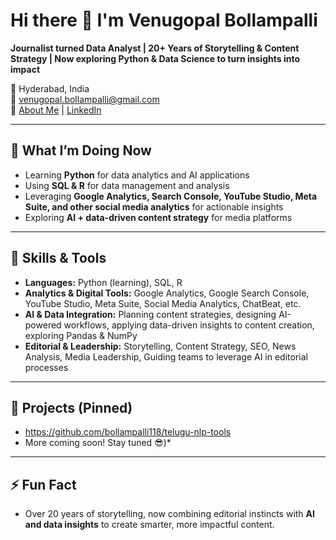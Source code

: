 # Hi there 👋 I'm Venugopal Bollampalli

**Journalist turned Data Analyst | 20+ Years of Storytelling & Content Strategy | Now exploring Python & Data Science to turn insights into impact**  

📍 Hyderabad, India  
📧 venugopal.bollampalli@gmail.com  
🔗 [About Me](https://telugu.asianetnews.com/author/venugopal-bollampalli) | [LinkedIn](https://www.linkedin.com/in/venugopalbollampalli)

---

## 🔭 What I’m Doing Now
- Learning **Python** for data analytics and AI applications  
- Using **SQL & R** for data management and analysis  
- Leveraging **Google Analytics, Search Console, YouTube Studio, Meta Suite, and other social media analytics** for actionable insights  
- Exploring **AI + data-driven content strategy** for media platforms  

---

## 🌱 Skills & Tools
- **Languages:** Python (learning), SQL, R  
- **Analytics & Digital Tools:** Google Analytics, Google Search Console, YouTube Studio, Meta Suite, Social Media Analytics, ChatBeat, etc.  
- **AI & Data Integration:** Planning content strategies, designing AI-powered workflows, applying data-driven insights to content creation, exploring Pandas & NumPy  
- **Editorial & Leadership:** Storytelling, Content Strategy, SEO, News Analysis, Media Leadership, Guiding teams to leverage AI in editorial processes

---

## 💼 Projects (Pinned)
- https://github.com/bollampalli118/telugu-nlp-tools
- More coming soon! Stay tuned 😎)*  

---

## ⚡ Fun Fact
- Over 20 years of storytelling, now combining editorial instincts with **AI and data insights** to create smarter, more impactful content.
